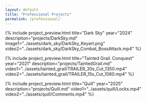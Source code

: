 ```yaml
---
layout: default
title: "Professional Projects"
permalink: /professional/
---
```


{% include project_preview.html
    title="Dark Sky"
    year="2024"
    description="projects/DarkSky.md"
    image1="../assets/dark_sky/DarkSky_Keyart.png"
    video2="../assets/dark_sky/DarkSky_Combat_BossAttack.mp4"
%}

{% include project_preview.html
    title="Tainted Grail: Conquest"
    year="2021"
    description="projects/TaintedGrail.md"
    video1="../assets/tainted_grail/TRAILER_30s_Cut_1350.mp4"
    video2="../assets/tainted_grail/TRAILER_15s_Cut_1080.mp4"
%}

{% include project_preview.html
    title="Quill"
    year="2025"
    description="projects/Quill.md"
    video1="../assets/quill/Locks.mp4"
    video2="../assets/quill/Comments.mp4"
%}